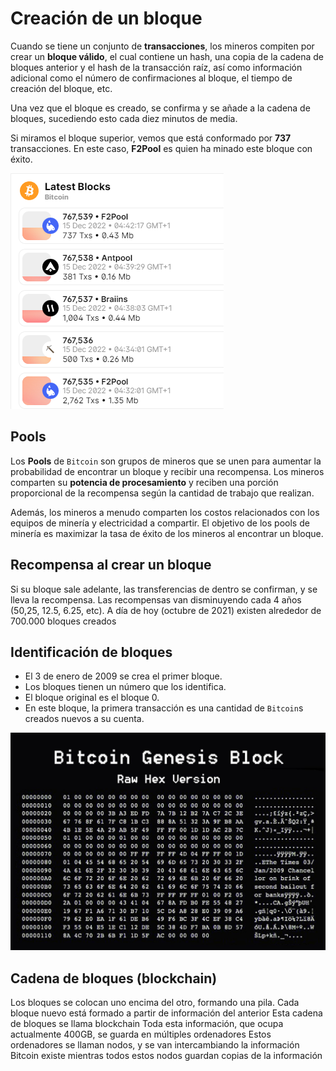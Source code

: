 # Creación de un bloque

Cuando se tiene un conjunto de **transacciones**, los mineros compiten por crear un **bloque válido**, el cual contiene un hash, una copia de la cadena de bloques anterior y el hash de la transacción raíz, así como información adicional como el número de confirmaciones al bloque, el tiempo de creación del bloque, etc.

Una vez que el bloque es creado, se confirma y se añade a la cadena de bloques, sucediendo esto cada diez minutos de media.

Si miramos el bloque superior, vemos que está conformado por **737** transacciones. En este caso, **F2Pool** es quien ha minado este bloque con éxito.

![imagen](img/2022-12-15-17-22-55.png)

## Pools

Los **Pools** de ``Bitcoin`` son grupos de mineros que se unen para aumentar la probabilidad de encontrar un bloque y recibir una recompensa. Los mineros comparten su **potencia de procesamiento** y reciben una porción proporcional de la recompensa según la cantidad de trabajo que realizan.

Además, los mineros a menudo comparten los costos relacionados con los equipos de minería y electricidad a compartir. El objetivo de los pools de minería es maximizar la tasa de éxito de los mineros al encontrar un bloque.

## Recompensa al crear un bloque

Si su bloque sale adelante, las transferencias de dentro se confirman, y se lleva la recompensa.
Las recompensas van disminuyendo cada 4 años (50,25, 12.5, 6.25, etc).
A día de hoy (octubre de 2021) existen alrededor de 700.000 bloques creados

## Identificación de bloques

- El 3 de enero de 2009 se crea el primer bloque.
- Los bloques tienen un número que los identifica.
- El bloque original es el bloque 0.
- En este bloque, la primera transacción es una cantidad de ``Bitcoin``s creados nuevos a su cuenta.

![imagen](img/2022-11-06-22-55-15.png)

## Cadena de bloques (blockchain)

Los bloques se colocan uno encima del otro, formando una pila.
Cada bloque nuevo está formado a partir de información del anterior
Esta cadena de bloques se llama blockchain
Toda esta información, que ocupa actualmente 400GB, se guarda en múltiples ordenadores
Estos ordenadores se llaman nodos, y se van intercambiando la información
Bitcoin existe mientras todos estos nodos guardan copias de la información
